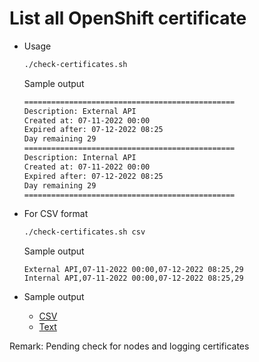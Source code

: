 # List all OpenShift certificate 
- Usage

    ```bash
    ./check-certificates.sh
    ```
    
    Sample output
    
    ```bash
    ===============================================
    Description: External API
    Created at: 07-11-2022 00:00
    Expired after: 07-12-2022 08:25
    Day remaining 29
    ===============================================
    Description: Internal API
    Created at: 07-11-2022 00:00
    Expired after: 07-12-2022 08:25
    Day remaining 29
    ===============================================
    ```

- For CSV format
    
    ```bash
    ./check-certificates.sh csv
    ```
    
    Sample output
    
    ```csv
    External API,07-11-2022 00:00,07-12-2022 08:25,29
    Internal API,07-11-2022 00:00,07-12-2022 08:25,29
    ```

- Sample output
  - [CSV](sample.csv)
  - [Text](sample.txt)

Remark: Pending check for nodes and logging certificates